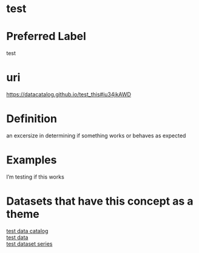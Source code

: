 
test
====

# Preferred Label
  
test
# uri
  
https://datacatalog.github.io/test_this#iu34jkAWD
# Definition
  
an excersize in determining if something works or behaves as expected
# Examples


I’m testing if this works
# Datasets that have this concept as a theme
  
[test data catalog](None.md)  
[test data](12345.md)  
[test dataset series](fakusdf.md)